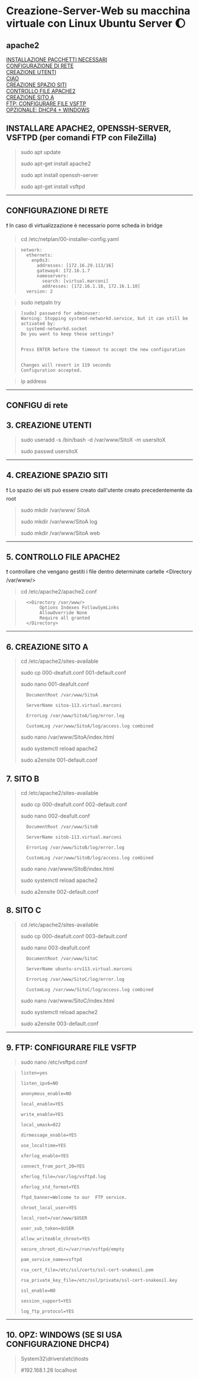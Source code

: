 # Creazione-Server-Web su macchina virtuale con Linux Ubuntu Server :moon:

## apache2

[INSTALLAZIONE PACCHETTI NECESSARI](#INSTALLARE-APACHE2,-OPENSSH-SERVER,-VSFTPD-(per-comandi-FTP-con-FileZilla))<br>
[CONFIGURAZIONE DI RETE](#CONFIGURAZIONE-DI-RETE)<br>
[CREAZIONE UTENTI](#3.-CREAZIONE-UTENTI)<br>
[CIAO](#CONFIGU-di-rete)<br>
[CREAZIONE SPAZIO SITI](4.-CREAZIONE-SPAZIO-SITI)<br>
[CONTROLLO FILE APACHE2](#5.-CONTROLLO-FILE-APACHE2)<br>
[CREAZIONE SITO A](#6.-CREAZIONE-SITO-A)<br>
[FTP: CONFIGURARE FILE VSFTP](#9.-FTP:-CONFIGURARE-FILE-VSFTP)<br>
[OPZIONALE: DHCP4 + WINDOWS](#10.-OPZ:-WINDOWS-(SE-SI-USA-CONFIGURAZIONE-DHCP4))<br>

## INSTALLARE APACHE2, OPENSSH-SERVER, VSFTPD (per comandi FTP con FileZilla)
>sudo apt update
>
>sudo apt-get install apache2
>
>sudo apt install openssh-server
>
>sudo apt-get install vsftpd

---------------------------------------------------------------------
## CONFIGURAZIONE DI RETE<br>
:exclamation: In caso di virtualizzazione è necessario porre scheda in bridge

>cd /etc/netplan/00-installer-config.yaml

>
>     network:
>       ethernets:
>         enp0s3:
>           addresses: [172.16.29.113/16]
>           gateway4: 172.16.1.7
>           nameservers:
>             search: [virtual.marconi]
>             addresses: [172.16.1.18, 172.16.1.10] 
>       version: 2
>

>sudo netpaln try

>
>     [sudo] password for adminuser:
>     Warning: Stopping systemd-networkd.service, but it can still be activated by:
>       systemd-networkd.socket
>     Do you want to keep these settings?
>
>
>     Press ENTER before the timeout to accept the new configuration
>
>
>     Changes will revert in 119 seconds
>     Configuration accepted.
>

>ip address

---------------------------------------------------------------------

## CONFIGU di rete

## 3. CREAZIONE UTENTI
>sudo useradd -s /bin/bash -d /var/www/SitoX -m usersitoX
>
>sudo passwd usersitoX
>

---------------------------------------------------------------------

## 4. CREAZIONE SPAZIO SITI<br>
:exclamation: Lo spazio dei siti può essere creato dall'utente creato precedentemente da root
>sudo mkdir /var/www/ SitoA
>
>sudo mkdir /var/www/SitoA log
>
>sudo mkdir /var/www/SitoA web
>

--------------------------------------------------------------------

## 5. CONTROLLO FILE APACHE2<br>
:exclamation: controllare che vengano gestiti i file dentro determinate cartelle <Directory /var/www/>

>cd /etc/apache2/apache2.conf
>

>
>       <>Directory /var/www/>
>            Options Indexes FollowSymLinks
>            AllowOverride None
>            Require all granted
>       </Directory>
>

---------------------------------------------------------------------

## 6. CREAZIONE SITO A
>cd /etc/apache2/sites-available
>
>sudo cp 000-deafult.conf 001-default.conf
>
>sudo nano 001-deafult.conf
>
>       DocumentRoot /var/www/SitoA
>
>       ServerName sitoa-113.virtual.marconi
>
>       ErrorLog /var/www/SitoA/log/error.log
>
>       CustomLog /var/www/SitoA/log/access.log combined
>
>sudo nano /var/www/SitoA/index.html
>
>sudo systemctl reload apache2
>
>sudo a2ensite 001-default.conf
>

## 7. SITO B
>cd /etc/apache2/sites-available
>
>sudo cp 000-deafult.conf 002-default.conf
>
>sudo nano 002-deafult.conf
>
>       DocumentRoot /var/www/SitoB
>
>       ServerName sitob-113.virtual.marconi
>
>       ErrorLog /var/www/SitoB/log/error.log
>
>       CustomLog /var/www/SitoB/log/access.log combined 
>
>sudo nano /var/www/SitoB/index.html
>
>sudo systemctl reload apache2
>
>sudo a2ensite 002-default.conf
>

## 8. SITO C
>cd /etc/apache2/sites-available
>
>sudo cp 000-deafult.conf 003-default.conf
>
>sudo nano 003-deafult.conf
>
>       DocumentRoot /var/www/SitoC
>
>       ServerName ubuntu-srv113.virtual.marconi
>
>       ErrorLog /var/www/SitoC/log/error.log
>
>       CustomLog /var/www/SitoC/log/access.log combined
>
>sudo nano /var/www/SitoC/index.html
>
>sudo systemctl reload apache2
>
>sudo a2ensite 003-default.conf
>

--------------------------------------------------------------------

## 9. FTP: CONFIGURARE FILE VSFTP
>sudo nano /etc/vsftpd.conf
>

>
>     listen=yes
>
>     listen_ipv6=NO
>
>     anonymous_enable=NO
>
>     local_enable=YES
>
>     write_enable=YES
>
>     local_umask=022
>
>     dirmessage_enable=YES
>
>     use_localtime=YES
>
>     xferlog_enable=YES
>
>     connect_from_port_20=YES
>
>     xferlog_file=/var/log/vsftpd.log
>
>     xferlog_std_format=YES
>
>     ftpd_banner=Welcome to our  FTP service.
>
>     chroot_local_user=YES
>
>     local_root=/var/www/$USER
>
>     user_sub_token=$USER
>
>     allow_writeable_chroot=YES
>
>     secure_chroot_dir=/var/run/vsftpd/empty
>
>     pam_service_name=vsftpd
>
>     rsa_cert_file=/etc/ssl/certs/ssl-cert-snakeoil.pem
>
>     rsa_private_key_file=/etc/ssl/private/ssl-cert-snakeoil.key
>
>     ssl_enable=NO
>
>     session_support=YES
>
>     log_ftp_protocol=YES
>

-------------------------------------------------------------

## 10. OPZ: WINDOWS (SE SI USA CONFIGURAZIONE DHCP4)
>System32\drivers\etc\hosts
>
>#192.168.1.28  localhost
